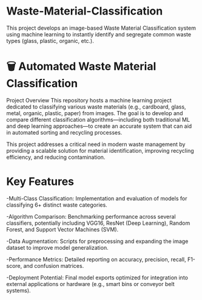 # Waste-Material-Classification
This project develops an image-based Waste Material Classification system using machine learning to instantly identify and segregate common waste types (glass, plastic, organic, etc.).


# 🗑️ Automated Waste Material Classification

Project Overview
This repository hosts a machine learning project dedicated to classifying various waste materials (e.g., cardboard, glass, metal, organic, plastic, paper) from images. The goal is to develop and compare different classification algorithms—including both traditional ML and deep learning approaches—to create an accurate system that can aid in automated sorting and recycling processes.

This project addresses a critical need in modern waste management by providing a scalable solution for material identification, improving recycling efficiency, and reducing contamination.

# Key Features

-Multi-Class Classification: Implementation and evaluation of models for classifying 6+ distinct waste categories.

-Algorithm Comparison: Benchmarking performance across several classifiers, potentially including VGG16, ResNet (Deep Learning), Random Forest, and Support Vector Machines (SVM).

-Data Augmentation: Scripts for preprocessing and expanding the image dataset to improve model generalization.

-Performance Metrics: Detailed reporting on accuracy, precision, recall, F1-score, and confusion matrices.

-Deployment Potential: Final model exports optimized for integration into external applications or hardware (e.g., smart bins or conveyor belt systems).

